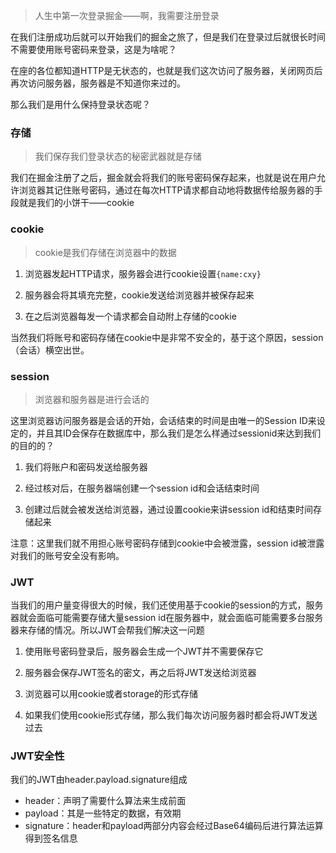 > 人生中第一次登录掘金——啊，我需要注册登录



在我们注册成功后就可以开始我们的掘金之旅了，但是我们在登录过后就很长时间不需要使用账号密码来登录，这是为啥呢？

在座的各位都知道HTTP是无状态的，也就是我们这次访问了服务器，关闭网页后再次访问服务器，服务器是不知道你来过的。

那么我们是用什么保持登录状态呢？

### 存储

> 我们保存我们登录状态的秘密武器就是存储

我们在掘金注册了之后，掘金就会将我们的账号密码保存起来，也就是说在用户允许浏览器其记住账号密码，通过在每次HTTP请求都自动地将数据传给服务器的手段就是我们的小饼干——cookie

### cookie

> cookie是我们存储在浏览器中的数据

1. 浏览器发起HTTP请求，服务器会进行cookie设置```{name:cxy}```

2. 服务器会将其填充完整，cookie发送给浏览器并被保存起来

3. 在之后浏览器每发一个请求都会自动附上存储的cookie

   

当然我们将账号和密码存储在cookie中是非常不安全的，基于这个原因，session（会话）横空出世。

### session

> 浏览器和服务器是进行会话的

这里浏览器访问服务器是会话的开始，会话结束的时间是由唯一的Session ID来设定的，并且其ID会保存在数据库中，那么我们是怎么样通过sessionid来达到我们的目的的？

1. 我们将账户和密码发送给服务器

2. 经过核对后，在服务器端创建一个session id和会话结束时间

3. 创建过后就会被发送给浏览器，通过设置cookie来讲session id和结束时间存储起来

   

注意：这里我们就不用担心账号密码存储到cookie中会被泄露，session id被泄露对我们的账号安全没有影响。

### JWT

当我们的用户量变得很大的时候，我们还使用基于cookie的session的方式，服务器就会面临可能需要存储大量session id在服务器中，就会面临可能需要多台服务器来存储的情况。所以JWT会帮我们解决这一问题



1. 使用账号密码登录后，服务器会生成一个JWT并不需要保存它

2. 服务器会保存JWT签名的密文，再之后将JWT发送给浏览器

3. 浏览器可以用cookie或者storage的形式存储

4. 如果我们使用cookie形式存储，那么我们每次访问服务器时都会将JWT发送过去

   

### JWT安全性

我们的JWT由header.payload.signature组成

- header：声明了需要什么算法来生成前面
- payload：其是一些特定的数据，有效期
- signature：header和payload两部分内容会经过Base64编码后进行算法运算得到签名信息



